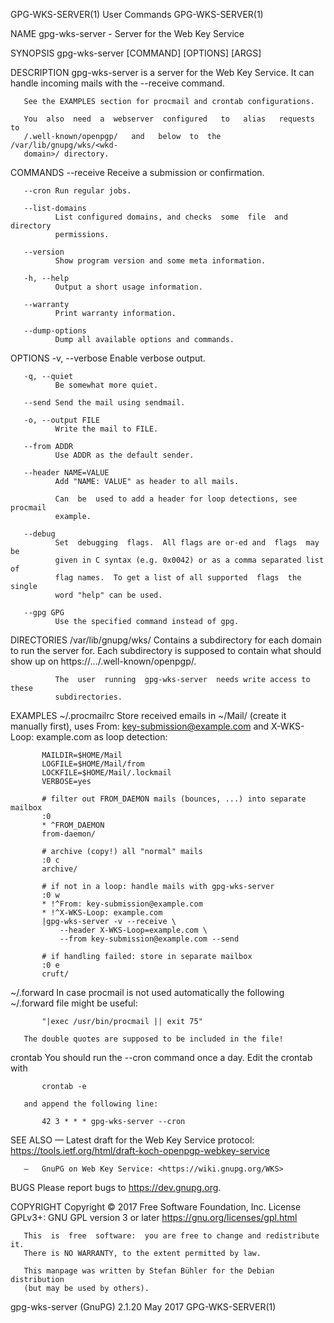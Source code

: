 GPG-WKS-SERVER(1)               User Commands               GPG-WKS-SERVER(1)

NAME
       gpg-wks-server - Server for the Web Key Service

SYNOPSIS
       gpg-wks-server [COMMAND] [OPTIONS] [ARGS]

DESCRIPTION
       gpg-wks-server  is  a  server  for the Web Key Service.  It can handle
       incoming mails with the --receive command.

       See the EXAMPLES section for procmail and crontab configurations.

       You  also  need  a  webserver  configured   to   alias   requests   to
       /.well-known/openpgp/   and   below  to  the  /var/lib/gnupg/wks/<wkd-
       domain>/ directory.

COMMANDS
       --receive
              Receive a submission or confirmation.

       --cron Run regular jobs.

       --list-domains
              List configured domains, and checks  some  file  and  directory
              permissions.

       --version
              Show program version and some meta information.

       -h, --help
              Output a short usage information.

       --warranty
              Print warranty information.

       --dump-options
              Dump all available options and commands.

OPTIONS
       -v, --verbose
              Enable verbose output.

       -q, --quiet
              Be somewhat more quiet.

       --send Send the mail using sendmail.

       -o, --output FILE
              Write the mail to FILE.

       --from ADDR
              Use ADDR as the default sender.

       --header NAME=VALUE
              Add "NAME: VALUE" as header to all mails.

              Can  be  used to add a header for loop detections, see procmail
              example.

       --debug
              Set  debugging  flags.  All flags are or-ed and  flags  may  be
              given in C syntax (e.g. 0x0042) or as a comma separated list of
              flag names.  To get a list of all supported  flags  the  single
              word "help" can be used.

       --gpg GPG
              Use the specified command instead of gpg.

DIRECTORIES
       /var/lib/gnupg/wks/
              Contains  a subdirectory for each domain to run the server for.
              Each subdirectory is supposed to contain what should show up on
              https://.../.well-known/openpgp/.

              The  user  running  gpg-wks-server  needs write access to these
              subdirectories.

EXAMPLES
   ~/.procmailrc
       Store received emails in ~/Mail/  (create  it  manually  first),  uses
       From:  key-submission@example.com  and X-WKS-Loop: example.com as loop
       detection:

           MAILDIR=$HOME/Mail
           LOGFILE=$HOME/Mail/from
           LOCKFILE=$HOME/Mail/.lockmail
           VERBOSE=yes

           # filter out FROM_DAEMON mails (bounces, ...) into separate mailbox
           :0
           * ^FROM_DAEMON
           from-daemon/

           # archive (copy!) all "normal" mails
           :0 c
           archive/

           # if not in a loop: handle mails with gpg-wks-server
           :0 w
           * !^From: key-submission@example.com
           * !^X-WKS-Loop: example.com
           |gpg-wks-server -v --receive \
               --header X-WKS-Loop=example.com \
               --from key-submission@example.com --send

           # if handling failed: store in separate mailbox
           :0 e
           cruft/

   ~/.forward
       In case procmail is not used automatically  the  following  ~/.forward
       file might be useful:

           "|exec /usr/bin/procmail || exit 75"

       The double quotes are supposed to be included in the file!

   crontab
       You should run the --cron command once a day.  Edit the crontab with

           crontab -e

       and append the following line:

           42 3 * * * gpg-wks-server --cron

SEE ALSO
       —   Latest    draft    for    the    Web    Key    Service   protocol:
           <https://tools.ietf.org/html/draft-koch-openpgp-webkey-service>

       —   GnuPG on Web Key Service: <https://wiki.gnupg.org/WKS>

BUGS
       Please report bugs to <https://dev.gnupg.org>.

COPYRIGHT
       Copyright © 2017 Free Software Foundation, Inc.  License  GPLv3+:  GNU
       GPL version 3 or later <https://gnu.org/licenses/gpl.html>

       This  is  free  software:  you are free to change and redistribute it.
       There is NO WARRANTY, to the extent permitted by law.

       This manpage was written by Stefan Bühler for the Debian  distribution
       (but may be used by others).

gpg-wks-server (GnuPG) 2.1.20      May 2017                 GPG-WKS-SERVER(1)
